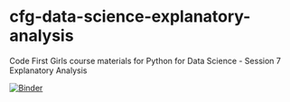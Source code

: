 # cfg-data-science-explanatory-analysis
Code First Girls course materials for Python for Data Science - Session 7 Explanatory Analysis 

[![Binder](https://mybinder.org/badge_logo.svg)](https://mybinder.org/v2/gh/yusrbi/cfg-data-science-explanatory-analysis/master?urlpath=https%3A%2F%2Fgithub.com%2Fyusrbi%2Fcfg-data-science-explanatory-analysis%2Fblob%2Fmaster%2F4_explanatory_analysis.ipynb)
